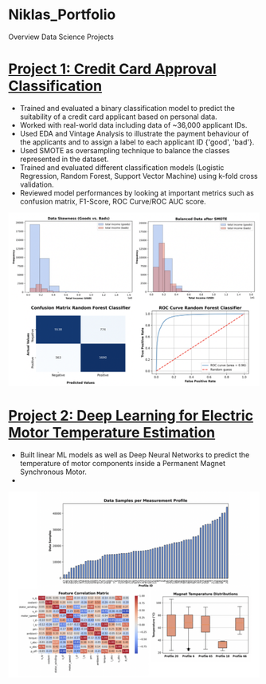 # Niklas_Portfolio
Overview Data Science Projects

# [Project 1: Credit Card Approval Classification](https://github.com/nikprt/Creditcard_Approval_Classification)
* Trained and evaluated a binary classification model to predict the suitability of a credit card applicant based on personal data.
* Worked with real-world data including data of ~36,000 applicant IDs.
* Used EDA and Vintage Analysis to illustrate the payment behaviour of the applicants and to assign a label to each applicant ID {'good', 'bad'}.
* Used SMOTE as oversampling technique to balance the classes represented in the dataset.
* Trained and evaluated different classification models (Logistic Regression, Random Forest, Support Vector Machine) using k-fold cross validation.
* Reviewed model performances by looking at important metrics such as confusion matrix, F1-Score, ROC Curve/ROC AUC score.

![](/images/cc_figures.png)


# [Project 2: Deep Learning for Electric Motor Temperature Estimation](https://github.com/nikprt/PMSM_Temperature_Estimation)
* Built linear ML models as well as Deep Neural Networks to predict the temperature of motor components inside a Permanent Magnet Synchronous Motor.
* 

![](/images/eda_figures.png)
